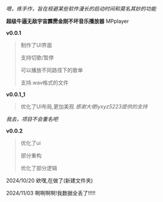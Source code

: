 _嗯，练手作，旨在规避某些软件漫长的启动时间和莫名其妙的功能_

**超级牛逼无敌宇宙霹雳金刚不坏音乐播放器**
MPplayer

**v0.0.1**
>制作了UI界面
>
>支持切歌/暂停
>
>可以播放不同路径下的歌单
>
>支持.wav格式的文件

**v0.0.1_1**
>优化了UI布局,更加美观 _感谢大佬lyxyz5223提供的支持_

_我去，项目不会重名吧_


**v0.0.2**
>优化了ui
>
>部分重构
>
>优化了部分逻辑

2024/10/20
欸嘿,在做了(新建文件夹)

2024/11/03
啊啊啊啊!我数据全丢了!!!!!
